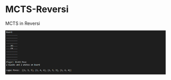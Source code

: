 # MCTS-Reversi
MCTS in Reversi

![image](https://github.com/yehdanny/MCTS-Reversi/blob/main/%E5%8B%95%E7%95%AB.gif)
